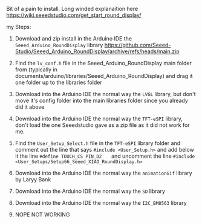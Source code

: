 

Bit of a pain to install.  Long winded explanaition here https://wiki.seeedstudio.com/get_start_round_display/ 

my Steps:

1. Download and zip install in the Arduino IDE the ```Seeed_Arduino_RoundDisplay```  library  https://github.com/Seeed-Studio/Seeed_Arduino_RoundDisplay/archive/refs/heads/main.zip
2. Find the ```lv_conf.h``` file in the Seeed_Arduino_RoundDisplay main folder from (typically in documents/arduino/libraries/Seeed_Arduino_RoundDisplay) and drag it one folder up to the libraries folder
3. Download into the Arduino IDE the normal way the ```LVGL``` library, but don't move it's config folder into the main libraries folder since you already did it above
4. Download into the Arduino IDE the normal way the ```TFT-eSPI``` library, don't load the one Seeedstudio gave as a zip file as it did not work for me.
5. Find the ```User_Setup_Select.h``` file in the ```TFT-eSPI``` library folder and comment out the line that says ```#include <User_Setup.h>``` and add below it the line ```#define TOUCH_CS PIN_D2   ``` and uncomment the line ```#include <User_Setups/Setup66_Seeed_XIAO_RoundDisplay.h>```
6. Download into the Arduino IDE the normal way the ```animationGif``` library by Laryy Bank
7. Download into the Arduino IDE the normal way the ```SD``` library 
8. Download into the Arduino IDE the normal way the ```I2C_BM8563``` library

9. NOPE NOT WORKING
